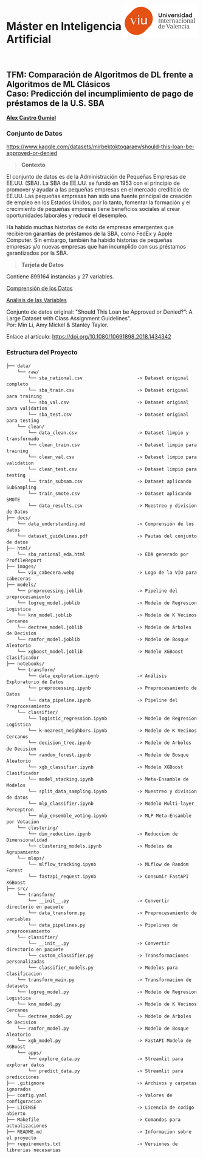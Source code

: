 <img align="right" src="images/viu_cabecera.webp" width="200px">

# Máster en Inteligencia Artificial <br><br>

## TFM: Comparación de Algoritmos de DL frente a Algoritmos de ML Clásicos <br> Caso: Predicción del incumplimiento de pago de préstamos de la U.S. SBA

[**Alex Castro Gumiel**](https://www.linkedin.com/in/alex-castro-gumiel/)

### Conjunto de Datos

https://www.kaggle.com/datasets/mirbektoktogaraev/should-this-loan-be-approved-or-denied

> **Contexto**

El conjunto de datos es de la Administración de Pequeñas Empresas de EE.UU. (SBA). La SBA de EE.UU. se fundó en 1953 con el principio de promover y ayudar a las pequeñas empresas en el mercado crediticio de EE.UU. Las pequeñas empresas han sido una fuente principal de creación de empleo en los Estados Unidos; por lo tanto, fomentar la formación y el crecimiento de pequeñas empresas tiene beneficios sociales al crear oportunidades laborales y reducir el desempleo.

Ha habido muchas historias de éxito de empresas emergentes que recibieron garantías de préstamos de la SBA, como FedEx y Apple Computer. Sin embargo, también ha habido historias de pequeñas empresas y/o nuevas empresas que han incumplido con sus préstamos garantizados por la SBA.

> **Tarjeta de Datos**

Contiene 899164 instancias y 27 variables.

[Comprensión de los Datos](docs/data_understanding.md)

[Análisis de las Variables](html/sba_national_eda.html)

Conjunto de datos original: "Should This Loan be Approved or Denied?”: A Large Dataset with Class Assignment Guidelines". <br> Por: Min Li, Amy Mickel & Stanley Taylor.

Enlace al artículo: https://doi.org/10.1080/10691898.2018.1434342

### Estructura del Proyecto

    ├── data/
        └── raw/
            └── sba_national.csv                    -> Dataset original completo
            └── sba_train.csv                       -> Dataset original para training
            └── sba_val.csv                         -> Dataset original para validation
            └── sba_test.csv                        -> Dataset original para testing
        └── clean/
            └── data_clean.csv                      -> Dataset limpio y transformado
            └── clean_train.csv                     -> Dataset limpio para training
            └── clean_val.csv                       -> Dataset limpio para validation
            └── clean_test.csv                      -> Dataset limpio para testing
            └── train_subsam.csv                    -> Dataset aplicando SubSampling
            └── train_smote.csv                     -> Dataset aplicando SMOTE
            └── data_results.csv                    -> Muestreo y division de Datos
    ├── docs/
        └── data_understanding.md                   -> Comprensión de los datos
        └── dataset_guidelines.pdf                  -> Pautas del conjunto de datos
    ├── html/
        └── sba_national_eda.html                   -> EDA generado por ProfileReport
    ├── images/
        └── viu_cabecera.webp                       -> Logo de la VIU para cabeceras
    ├── models/
        └── preprocessing.joblib                    -> Pipeline del preprocesamiento
        └── logreg_model.joblib                     -> Modelo de Regresion Logistica
        └── knn_model.joblib                        -> Modelo de K Vecinos Cercanos
        └── dectree_model.joblib                    -> Modelo de Arboles de Decision
        └── ranfor_model.joblib                     -> Modelo de Bosque Aleatorio
        └── xgboost_model.joblib                    -> Modelo XGBoost Clasificador
    ├── notebooks/
        └── transform/
            └── data_exploration.ipynb              -> Análisis Exploratorio de Datos
            └── preprocessing.ipynb                 -> Preprocesamiento de Datos
            └── data_pipeline.ipynb                 -> Pipeline del Preprocesamiento
        └── classifier/
            └── logistic_regression.ipynb           -> Modelo de Regresion Logistica
            └── k-nearest_neighbors.ipynb           -> Modelo de K Vecinos Cercanos
            └── decision_tree.ipynb                 -> Modelo de Arboles de Decision
            └── random_forest.ipynb                 -> Modelo de Bosque Aleatorio
            └── xgb_classifier.ipynb                -> Modelo XGBoost Clasificador
            └── model_stacking.ipynb                -> Meta-Ensamble de Modelos
            └── split_data_sampling.ipynb           -> Muestreo y division de datos
            └── mlp_classifier.ipynb                -> Modelo Multi-layer Perceptron
            └── mlp_ensemble_voting.ipynb           -> MLP Meta-Ensamble por Votacion
        └── clustering/
            └── dim_reduction.ipynb                 -> Reduccion de Dimensionalidad
            └── clustering_models.ipynb             -> Modelos de Agrupamiento
        └── mlops/
            └── mlflow_tracking.ipynb               -> MLflow de Random Forest
            └── fastapi_request.ipynb               -> Consumir FastAPI XGBoost
    ├── src/
        └── transform/
            └── __init__.py                         -> Convertir directorio en paquete
            └── data_transform.py                   -> Preprocesamiento de variables
            └── data_pipelines.py                   -> Pipelines de preprocesamiento
        └── classifier/
            └── __init__.py                         -> Convertir directorio en paquete
            └── custom_classifier.py                -> Transformaciones personalizadas
            └── classifier_models.py                -> Modelos para Clasificacion
        └── transform_main.py                       -> Transformacion de datasets
        └── logreg_model.py                         -> Modelo de Regresion Logistica
        └── knn_model.py                            -> Modelo de K Vecinos Cercanos
        └── dectree_model.py                        -> Modelo de Arboles de Decision
        └── ranfor_model.py                         -> Modelo de Bosque Aleatorio
        └── xgb_model.py                            -> FastAPI Modelo de XGBoost
        └── apps/
            └── explore_data.py                     -> Streamlit para explorar datos
            └── predict_data.py                     -> Streamlit para predicciones
    ├── .gitignore                                  -> Archivos y carpetas ignorados
    ├── config.yaml                                 -> Valores de configuracion
    ├── LICENSE                                     -> Licencia de codigo abierto
    ├── Makefile                                    -> Comandos para actualizaciones
    ├── README.md                                   -> Informacion sobre el proyecto
    ├── requirements.txt                            -> Versiones de librerias necesarias

<!-- ```
$ python3 -m venv venv
$ source venv/bin/activate
$ pip install -r requirements.txt
``` -->
<!-- # . /opt/anaconda3/bin/activate && conda activate /Users/zorromac/.conda/envs/Master_IA -->
